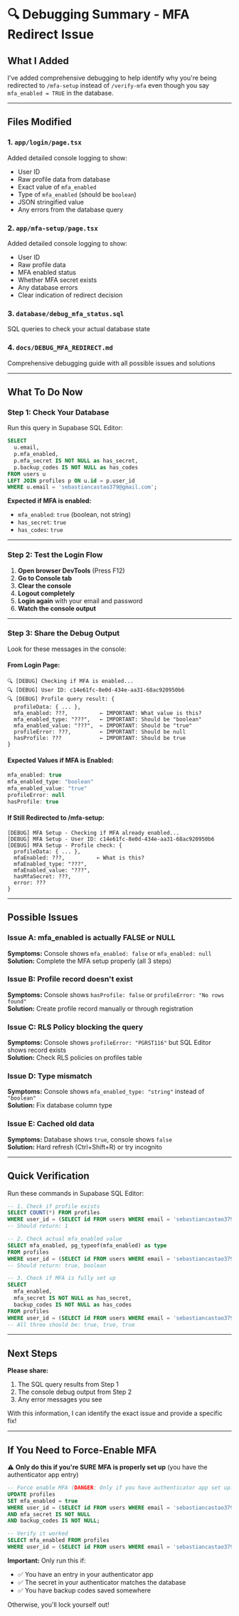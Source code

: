 # 🔍 Debugging Summary - MFA Redirect Issue

## What I Added

I've added comprehensive debugging to help identify why you're being redirected to `/mfa-setup` instead of `/verify-mfa` even though you say `mfa_enabled = TRUE` in the database.

---

## Files Modified

### 1. `app/login/page.tsx`
Added detailed console logging to show:
- User ID
- Raw profile data from database
- Exact value of `mfa_enabled`
- Type of `mfa_enabled` (should be `boolean`)
- JSON stringified value
- Any errors from the database query

### 2. `app/mfa-setup/page.tsx`
Added detailed console logging to show:
- User ID
- Raw profile data
- MFA enabled status
- Whether MFA secret exists
- Any database errors
- Clear indication of redirect decision

### 3. `database/debug_mfa_status.sql`
SQL queries to check your actual database state

### 4. `docs/DEBUG_MFA_REDIRECT.md`
Comprehensive debugging guide with all possible issues and solutions

---

## What To Do Now

### Step 1: Check Your Database

Run this query in Supabase SQL Editor:

```sql
SELECT 
  u.email,
  p.mfa_enabled,
  p.mfa_secret IS NOT NULL as has_secret,
  p.backup_codes IS NOT NULL as has_codes
FROM users u
LEFT JOIN profiles p ON u.id = p.user_id
WHERE u.email = 'sebastiancastao379@gmail.com';
```

**Expected if MFA is enabled:**
- `mfa_enabled`: `true` (boolean, not string)
- `has_secret`: `true`
- `has_codes`: `true`

---

### Step 2: Test the Login Flow

1. **Open browser DevTools** (Press F12)
2. **Go to Console tab**
3. **Clear the console**
4. **Logout completely**
5. **Login again** with your email and password
6. **Watch the console output**

---

### Step 3: Share the Debug Output

Look for these messages in the console:

#### From Login Page:
```
🔍 [DEBUG] Checking if MFA is enabled...
🔍 [DEBUG] User ID: c14e61fc-8e0d-434e-aa31-68ac920950b6
🔍 [DEBUG] Profile query result: {
  profileData: { ... },
  mfa_enabled: ???,          ← IMPORTANT: What value is this?
  mfa_enabled_type: "???",   ← IMPORTANT: Should be "boolean"
  mfa_enabled_value: "???",  ← IMPORTANT: Should be "true"
  profileError: ???,         ← IMPORTANT: Should be null
  hasProfile: ???            ← IMPORTANT: Should be true
}
```

#### Expected Values if MFA is Enabled:
```javascript
mfa_enabled: true
mfa_enabled_type: "boolean"
mfa_enabled_value: "true"
profileError: null
hasProfile: true
```

#### If Still Redirected to /mfa-setup:
```
[DEBUG] MFA Setup - Checking if MFA already enabled...
[DEBUG] MFA Setup - User ID: c14e61fc-8e0d-434e-aa31-68ac920950b6
[DEBUG] MFA Setup - Profile check: {
  profileData: { ... },
  mfaEnabled: ???,          ← What is this?
  mfaEnabled_type: "???",
  mfaEnabled_value: "???",
  hasMfaSecret: ???,
  error: ???
}
```

---

## Possible Issues

### Issue A: mfa_enabled is actually FALSE or NULL
**Symptoms:** Console shows `mfa_enabled: false` or `mfa_enabled: null`  
**Solution:** Complete the MFA setup properly (all 3 steps)

### Issue B: Profile record doesn't exist
**Symptoms:** Console shows `hasProfile: false` or `profileError: "No rows found"`  
**Solution:** Create profile record manually or through registration

### Issue C: RLS Policy blocking the query
**Symptoms:** Console shows `profileError: "PGRST116"` but SQL Editor shows record exists  
**Solution:** Check RLS policies on profiles table

### Issue D: Type mismatch
**Symptoms:** Console shows `mfa_enabled_type: "string"` instead of `"boolean"`  
**Solution:** Fix database column type

### Issue E: Cached old data
**Symptoms:** Database shows `true`, console shows `false`  
**Solution:** Hard refresh (Ctrl+Shift+R) or try incognito

---

## Quick Verification

Run these commands in Supabase SQL Editor:

```sql
-- 1. Check if profile exists
SELECT COUNT(*) FROM profiles 
WHERE user_id = (SELECT id FROM users WHERE email = 'sebastiancastao379@gmail.com');
-- Should return: 1

-- 2. Check actual mfa_enabled value
SELECT mfa_enabled, pg_typeof(mfa_enabled) as type
FROM profiles
WHERE user_id = (SELECT id FROM users WHERE email = 'sebastiancastao379@gmail.com');
-- Should return: true, boolean

-- 3. Check if MFA is fully set up
SELECT 
  mfa_enabled,
  mfa_secret IS NOT NULL as has_secret,
  backup_codes IS NOT NULL as has_codes
FROM profiles
WHERE user_id = (SELECT id FROM users WHERE email = 'sebastiancastao379@gmail.com');
-- All three should be: true, true, true
```

---

## Next Steps

**Please share:**
1. The SQL query results from Step 1
2. The console debug output from Step 2
3. Any error messages you see

With this information, I can identify the exact issue and provide a specific fix!

---

## If You Need to Force-Enable MFA

⚠️ **Only do this if you're SURE MFA is properly set up** (you have the authenticator app entry)

```sql
-- Force enable MFA (DANGER: Only if you have authenticator app set up!)
UPDATE profiles
SET mfa_enabled = true
WHERE user_id = (SELECT id FROM users WHERE email = 'sebastiancastao379@gmail.com')
AND mfa_secret IS NOT NULL
AND backup_codes IS NOT NULL;

-- Verify it worked
SELECT mfa_enabled FROM profiles
WHERE user_id = (SELECT id FROM users WHERE email = 'sebastiancastao379@gmail.com');
```

**Important:** Only run this if:
- ✅ You have an entry in your authenticator app
- ✅ The secret in your authenticator matches the database
- ✅ You have backup codes saved somewhere

Otherwise, you'll lock yourself out!




